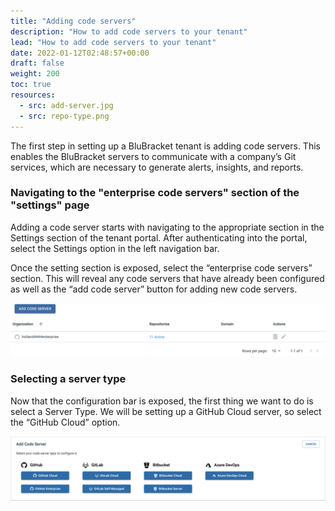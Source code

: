 ```yaml
---
title: "Adding code servers"
description: "How to add code servers to your tenant"
lead: "How to add code servers to your tenant"
date: 2022-01-12T02:48:57+00:00
draft: false
weight: 200
toc: true
resources:
  - src: add-server.jpg
  - src: repo-type.png
---
```


The first step in setting up a BluBracket tenant is adding code servers.  This enables the BluBracket servers to communicate with a company’s Git services, which are necessary to generate alerts, insights, and reports.  

### Navigating to the "enterprise code servers" section of the "settings" page

Adding a code server starts with navigating to the appropriate section in the Settings section of the tenant portal. After authenticating into the portal, select the Settings option in the left navigation bar.

Once the setting section is exposed, select the “enterprise code servers” section.  This will reveal any code servers that have already been configured as well as the “add code server” button for adding new code servers.

![Add code server](add-server.jpg)

### Selecting a server type

Now that the configuration bar is exposed, the first thing we want to do is select a Server Type.  We will be setting up a GitHub Cloud server, so select the “GitHub Cloud” option.

![Choose repo type Screenshot](repo-type.png)
